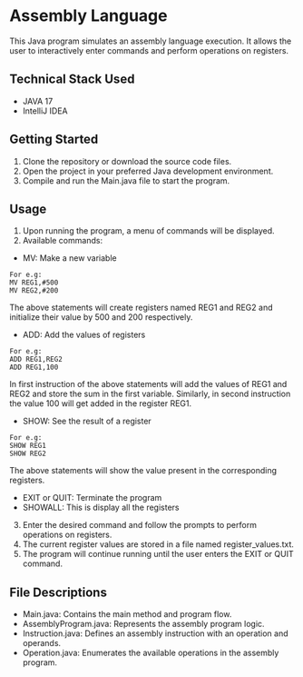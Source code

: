 # Assembly Language
This Java program simulates an assembly language execution. It allows the user to interactively enter commands and perform operations on registers.

## Technical Stack Used
- JAVA 17
- IntelliJ IDEA

## Getting Started
1. Clone the repository or download the source code files.
2. Open the project in your preferred Java development environment.
3. Compile and run the Main.java file to start the program.

## Usage
1. Upon running the program, a menu of commands will be displayed.
2. Available commands:
- MV: Make a new variable
 ```
 For e.g:
 MV REG1,#500
 MV REG2,#200
 ```
 The above statements will create registers named REG1 and REG2 and initialize their value by 500 and 200 respectively.
- ADD: Add the values of registers
```
For e.g:
ADD REG1,REG2
ADD REG1,100
```
In first instruction of the above statements will add the values of REG1 and REG2 and store the sum in the first variable.
Similarly, in second instruction the value 100 will get added in the register REG1.
- SHOW: See the result of a register
```
For e.g:
SHOW REG1
SHOW REG2
```
The above statements will show the value present in the corresponding registers.
- EXIT or QUIT: Terminate the program
- SHOWALL: This is display all the registers

3. Enter the desired command and follow the prompts to perform operations on registers.
4. The current register values are stored in a file named register_values.txt.
5. The program will continue running until the user enters the EXIT or QUIT command.

## File Descriptions
- Main.java: Contains the main method and program flow.
- AssemblyProgram.java: Represents the assembly program logic.
- Instruction.java: Defines an assembly instruction with an operation and operands.
- Operation.java: Enumerates the available operations in the assembly program.
